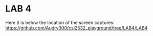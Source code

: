 # LAB 4
 Here it is below the location of the screen captures: <br>
 https://github.com/Audry300/csi2532_playground/tree/LAB4/LAB4
